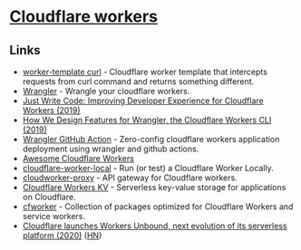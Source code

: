 # [Cloudflare workers](https://www.cloudflare.com/en-gb/products/cloudflare-workers/)

## Links

- [worker-template curl](https://github.com/Gaafar/curl-worker) - Cloudflare worker template that intercepts requests from curl command and returns something different.
- [Wrangler](https://github.com/cloudflare/wrangler) - Wrangle your cloudflare workers.
- [Just Write Code: Improving Developer Experience for Cloudflare Workers (2019)](https://blog.cloudflare.com/just-write-code-improving-developer-experience-for-cloudflare-workers/)
- [How We Design Features for Wrangler, the Cloudflare Workers CLI (2019)](https://blog.cloudflare.com/how-we-design-features-for-wrangler)
- [Wrangler GitHub Action](https://github.com/cloudflare/wrangler-action) - Zero-config cloudflare workers application deployment using wrangler and github actions.
- [Awesome Cloudflare Workers](https://github.com/tomByrer/awesome-cloudflare-workers)
- [cloudflare-worker-local](https://github.com/gja/cloudflare-worker-local) - Run (or test) a Cloudflare Worker Locally.
- [cloudworker-proxy](https://github.com/markusahlstrand/cloudworker-proxy) - API gateway for Cloudflare workers.
- [Cloudflare Workers KV](https://www.cloudflare.com/products/workers-kv/) - Serverless key-value storage for applications on Cloudflare.
- [cfworker](https://github.com/cfworker/cfworker) - Collection of packages optimized for Cloudflare Workers and service workers.
- [Cloudflare launches Workers Unbound, next evolution of its serverless platform (2020)](https://blog.cloudflare.com/introducing-workers-unbound/) ([HN](https://news.ycombinator.com/item?id=23965514))
